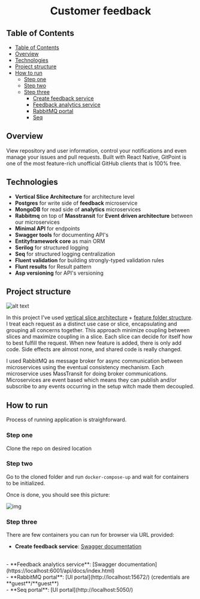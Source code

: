 <h1 align="center"> Customer feedback </h1>

<!-- START doctoc generated TOC please keep comment here to allow auto update -->
<!-- DON'T EDIT THIS SECTION, INSTEAD RE-RUN doctoc TO UPDATE -->
## Table of Contents

- [Table of Contents](#table-of-contents)
- [Overview](#overview)
- [Technologies](#technologies)
- [Project structure](#project-structure)
- [How to run](#how-to-run)
  - [Step one](#step-one)
  - [Step two](#step-two)
  - [Step three](#step-three)
    - [Create feedback service](#create-feedback-service)
    - [Feedback analytics service](#feedback-analytics-service)
    - [RabbitMQ portal](#rabbitmq-portal)
    - [Seq](#seq)

<!-- END doctoc generated TOC please keep comment here to allow auto update -->

## Overview

View repository and user information, control your notifications and even manage your issues and pull requests. Built with React Native, GitPoint is one of the most feature-rich unofficial GitHub clients that is 100% free.

## Technologies

- **Vertical Slice Architecture** for architecture level
- **Postgres** for write side of **feedback** microservice
- **MongoDB** for read side of **analytics** microservices
- **Rabbitmq** on top of **Masstransit** for **Event driven architecture** between our microservices
- **Minimal API** for endpoints
- **Swagger tools** for documenting API's
- **Entityframework core** as main ORM
- **Serilog** for structured logging
- **Seq** for structured logging centralization
- **Fluent validation** for building strongly-typed validation rules
- **Flunt results** for Result pattern
- **Asp versioning** for API's versioning

## Project structure

![alt text](https://i.imgur.com/4BHefsZ.png)

In this project I've used [vertical slice architecture](https://jimmybogard.com/vertical-slice-architecture/) + [feature folder structure](http://www.kamilgrzybek.com/design/feature-folders/).
I treat each request as a distinct use case or slice, encapsulating and grouping all concerns together.
This approach minimize coupling between slices and maximize coupling in a slice.
Each slice can decide for itself how to best fulfill the request.
When new feature is added, there is only add code.
Side effects are almost none, and shared code is really changed.

I used RabbitMQ as message broker for async communication between microservices using the eventual consistency mechanism.
Each microservice uses MassTransit for doing broker communications.
Microservices are event based which means they can publish and/or subscribe to any events occurring in the setup witch made them decoupled.

## How to run

Process of running application is straighforward.

### Step one

Clone the repo on desired location

### Step two

Go to the cloned folder and run `docker-compose-up` and wait for containers to be initialized.

Once is done, you should see this picture:

![img](https://i.imgur.com/KXHVSoh.png)

### Step three

There are few containers you can run for browser via URL provided:

- **Create feedback service**: [Swagger documentation](https://localhost:5001/api/docs/index.html)
<br>
- **Feedback analytics service**: [Swagger documentation](https://localhost:6001/api/docs/index.html)
<br>
- **RabbitMQ portal**: [UI portal](http://localhost:15672/) (credentials are **guest**/**guest**)
<br>
- **Seq portal**: [UI portal](http://localhost:5050/)
